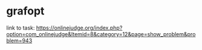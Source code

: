 # grafopt

link to task: https://onlinejudge.org/index.php?option=com_onlinejudge&Itemid=8&category=12&page=show_problem&problem=943

